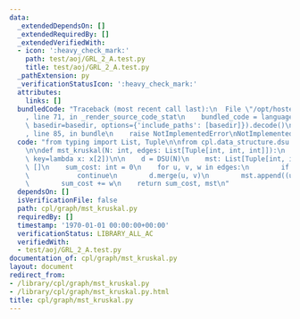 ```yaml
---
data:
  _extendedDependsOn: []
  _extendedRequiredBy: []
  _extendedVerifiedWith:
  - icon: ':heavy_check_mark:'
    path: test/aoj/GRL_2_A.test.py
    title: test/aoj/GRL_2_A.test.py
  _pathExtension: py
  _verificationStatusIcon: ':heavy_check_mark:'
  attributes:
    links: []
  bundledCode: "Traceback (most recent call last):\n  File \"/opt/hostedtoolcache/Python/3.9.1/x64/lib/python3.9/site-packages/onlinejudge_verify/documentation/build.py\"\
    , line 71, in _render_source_code_stat\n    bundled_code = language.bundle(stat.path,\
    \ basedir=basedir, options={'include_paths': [basedir]}).decode()\n  File \"/opt/hostedtoolcache/Python/3.9.1/x64/lib/python3.9/site-packages/onlinejudge_verify/languages/python.py\"\
    , line 85, in bundle\n    raise NotImplementedError\nNotImplementedError\n"
  code: "from typing import List, Tuple\n\nfrom cpl.data_structure.dsu import DSU\n\
    \n\ndef mst_kruskal(N: int, edges: List[Tuple[int, int, int]]):\n    edges = sorted(edges,\
    \ key=lambda x: x[2])\n\n    d = DSU(N)\n    mst: List[Tuple[int, int, int]] =\
    \ []\n    sum_cost: int = 0\n    for u, v, w in edges:\n        if d.same(u, v):\n\
    \            continue\n        d.merge(u, v)\n        mst.append((u, v, w))\n\
    \        sum_cost += w\n    return sum_cost, mst\n"
  dependsOn: []
  isVerificationFile: false
  path: cpl/graph/mst_kruskal.py
  requiredBy: []
  timestamp: '1970-01-01 00:00:00+00:00'
  verificationStatus: LIBRARY_ALL_AC
  verifiedWith:
  - test/aoj/GRL_2_A.test.py
documentation_of: cpl/graph/mst_kruskal.py
layout: document
redirect_from:
- /library/cpl/graph/mst_kruskal.py
- /library/cpl/graph/mst_kruskal.py.html
title: cpl/graph/mst_kruskal.py
---
```

